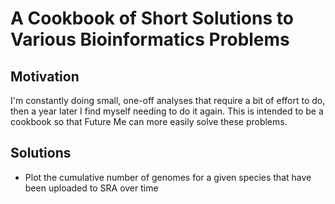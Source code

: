# A Cookbook of Short Solutions to Various Bioinformatics Problems

## Motivation

I'm constantly doing small, one-off analyses that require a bit of effort to do, then a year later I find myself needing to do it again. This is intended to be a cookbook so that Future Me can more easily solve these problems.

## Solutions

- Plot the cumulative number of genomes for a given species that have been uploaded to SRA over time